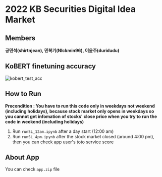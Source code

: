 # 2022 KB Securities Digital Idea Market
## Members 
**공민석(shirtnjean), 민복기(NIckmin96), 이윤주(duridudu)**
## KoBERT finetuning accuracy
![kobert_test_acc](https://user-images.githubusercontent.com/81498680/160960601-09fed71f-21ad-40b8-a191-3cdea350bc43.png)
## How to Run
**Precondition : You have to run this code only in weekdays not weekend (including holidays), because stock market only opens in weekdays so you cannot get infomation of stocks' close price when you try to run the code in weekend (including holidays)**
1. Run `runSL_12am.ipynb` after a day start (12:00 am) 
2. Run `runSL_4pm.ipynb` after the stock market closed (around 4:00 pm), then you can check app user's toto service score
## About App
You can check `app.zip` file
